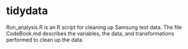 tidydata
========
Run_analysis.R is an R script for cleaning up Samsung test data. The file CodeBook.md describes the variables, the data, and  transformations performed to clean up the data.
